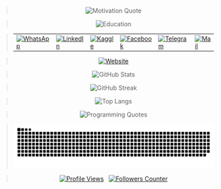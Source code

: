 > <p align="center"><img alt="Motivation Quote" src="https://readme-typing-svg.herokuapp.com?font=&color=0CFF34&center=true&vCenter=true&lines=%E2%9A%A1%F0%9D%93%91%F0%9D%93%AE%F0%9D%93%B5%F0%9D%93%B2%F0%9D%93%AE%F0%9D%93%BF%F0%9D%93%AE+%F0%9D%93%B2%F0%9D%93%B7+%F0%9D%93%9F%F0%9D%93%B8%F0%9D%94%80%F0%9D%93%AE%F0%9D%93%BB+%F0%9D%93%B8%F0%9D%93%AF+%F0%9D%93%92%F0%9D%93%B8%F0%9D%93%AD%F0%9D%93%AE%E2%9A%A1"/></p>

> <p align="center"><img alt="Education" src="https://readme-typing-svg.herokuapp.com?font=Fira+Code&size=17&duration=2500&color=AAA&center=true&vCenter=true&multiline=true&repeat=false&width=300&height=70&lines=Fresh+Graduate;FCIS+%F0%9F%92%BB+Ain+Shams+University"/></p>

> <table align="center" alt="Contact Details"><tr><td><a href="https://wa.me/201270800202?text=Hello"><img alt="WhatsApp" align="center" src="https://user-images.githubusercontent.com/60184582/206715242-21e193ea-4d40-4c25-a493-c8daed175e53.png"/></a></td><td><a href="https://www.linkedin.com/in/AhmedNasser1601"><img alt="LinkedIn" align="center" src="https://user-images.githubusercontent.com/60184582/206710383-d274b31a-5b8b-44be-a6d8-7f437bdebffc.png"/></a></td><td><a href="https://www.kaggle.com/AhmedNasser1601"><img alt="Kaggle" align="center" src="https://user-images.githubusercontent.com/60184582/206710380-e548948a-017a-4b08-b6f8-f72125b7a98d.png"/></a></td><td><a href="https://www.facebook.com/AhmedNasser1601"><img alt="Facebook" align="center" src="https://user-images.githubusercontent.com/60184582/206710371-5e9ce41c-1842-41d9-bcf5-c938c5e467f1.png"/></a></td><td><a href="https://t.me/AhmedNasser1601"><img alt="Telegram" align="center" src="https://user-images.githubusercontent.com/60184582/206710384-319394bd-d177-4215-a13a-5595246ea9aa.png"/></a></td><td><a href="mailto:ahmednasser1601@gmail.com"><img alt="Mail" align="center" src="https://user-images.githubusercontent.com/60184582/206710378-e37c64c9-1e40-4c0d-af0b-5b8d90010c52.png"/></a></td></tr></table>

> <p align="center"><a href="https://ahmednasser1601.github.io/"><img alt="Website" src="https://readme-typing-svg.herokuapp.com?font=Fira+Code&size=16&duration=1000&repeat=false&pause=&color=AAA&center=true&vCenter=true&multiline=true&width=150&height=80&lines=%F0%9F%94%B8%F0%9F%94%B8%F0%9F%94%B8%F0%9F%94%B8%F0%9F%94%B8;%F0%9F%94%B8+WEBSITE+%F0%9F%94%B8;%F0%9F%94%B8%F0%9F%94%B8%F0%9F%94%B8%F0%9F%94%B8%F0%9F%94%B8"/></a></p>

> <p align="center"><img alt="GitHub Stats" src="https://github-readme-stats.vercel.app/api?username=AhmedNasser1601&include_all_commits=true&count_private=true&show_icons=true&theme=vision-friendly-dark"/></p>

> <p align="center"><img alt="GitHub Streak" src="http://github-readme-streak-stats.herokuapp.com?user=AhmedNasser1601&theme=blue-green&hide_border=false&date_format=j%20M%5B%20Y%5D&fire=DD0000&stroke=9140DD&ring=5DDD32&dates=A1199A&sideNums=136EDD"/></p>

> <p align="center"><img alt="Top Langs" src="https://github-readme-stats.vercel.app/api/top-langs/?username=AhmedNasser1601&langs_count=8&layout=compact&show_icons=true&theme=vision-friendly-dark"/></p>

> <p align="center"><img alt="Programming Quotes" src="https://quotes-github-readme.vercel.app/api?type=horizontal&theme=dark&quotecategory=programming"/></p>

> <p align="center"><picture><source media="(prefers-color-scheme: dark)" srcset="https://raw.githubusercontent.com/AhmedNasser1601/AhmedNasser1601/output/github-contribution-grid-snake-dark.svg"><source media="(prefers-color-scheme: light)" srcset="https://raw.githubusercontent.com/AhmedNasser1601/AhmedNasser1601/output/github-contribution-grid-snake.svg"><img alt="Snake Game" src="https://raw.githubusercontent.com/AhmedNasser1601/AhmedNasser1601/output/github-contribution-grid-snake.svg"></picture></p>

> <p align="center"><a href="https://github.com/AhmedNasser1601"><img alt="Profile Views" src="https://komarev.com/ghpvc/?username=AhmedNasser1601&color=orange"/></a> &nbsp; <a href="https://github.com/AhmedNasser1601?tab=followers"><img alt="Followers Counter" src="https://img.shields.io/github/followers/AhmedNasser1601?style=social"/></a></p>

<!---
> <p align="center"><img alt="User WidgetBox" src="https://github-widgetbox.vercel.app/api/profile?username=AhmedNasser1601&theme=darkmode&includeNames=true&data=followers,repositories,stars,commits"/></p>
> <p align="center"><img alt="Tools WidgetBox" src="https://github-widgetbox.vercel.app/api/skills?theme=darkmode&tools=git,docker,npm,yarn,webpack,gulp,firebase,mongodb,wordpress,shopify,woocommerce,vercel,redis,nodejs,heroku,apache,nginx,aws,jupyter,gradle,prettier"/></p>
> <p align="center"><img alt="Libraries WidgetBox" src="https://github-widgetbox.vercel.app/api/skills?theme=darkmode&includeNames=true&libraries=babel,p5,tensorflow,jquery"/></p>
> <p align="center"><img alt="Frameworks WidgetBox" src="https://github-widgetbox.vercel.app/api/skills?theme=darkmode&includeNames=true&frameworks=vue,react,nuxt,next,django,flutter,electron,bootstrap,gatsby,nest,tailwind,windi,express,svelte,angular,dotnetcore,laravel,ionic,dotnet"/></p>
> <p align="center"><img alt="Languages WidgetBox" src="https://github-widgetbox.vercel.app/api/skills?theme=darkmode&includeNames=true&languages=js,ts,java,php,python,html,css,c,cpp,csharp,swift,rust,ruby,kotlin,erlang,dart,go,scala,elm,bash,r,xml,json,yaml,postgresql,mysql,haskell,powershell,lua,visualbasic,x86,arm,groovy,perl,solidity,fortran,sass,graphql,clojure,clojurescript,markdown"/></p>
> <a href="https://user-badge.committers.top/egypt/AhmedNasser1601"><img alt="Most Active GitHub User" src="https://user-badge.committers.top/egypt/AhmedNasser1601.svg"/></a> &nbsp;
-->
